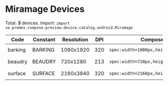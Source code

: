 # Miramage Devices

Total: **3** devices. Import: `import se.premex.compose.preview.device.catalog.android.Miramage`

| Code | Constant | Resolution | DPI | Compose Spec | Preview Usage |
|------|----------|------------|-----|-------------|---------------|
| barking | BARKING | 1080x1920 | 320 | `spec:width=1080px,height=1920px,dpi=320` | `@Preview(device = Miramage.BARKING)` |
| beaudry | BEAUDRY | 720x1280 | 213 | `spec:width=720px,height=1280px,dpi=213` | `@Preview(device = Miramage.BEAUDRY)` |
| surface | SURFACE | 2160x3840 | 320 | `spec:width=2160px,height=3840px,dpi=320` | `@Preview(device = Miramage.SURFACE)` |

<!-- Generated automatically. Do not edit manually. -->
